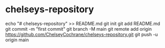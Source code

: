 # chelseys-repository
echo "# chelseys-repository" >> README.md
git init
git add README.md
git commit -m "first commit"
git branch -M main
git remote add origin https://github.com/ChelseyCochrane/chelseys-repository.git
git push -u origin main

